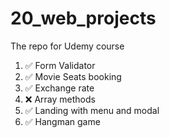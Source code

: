 # 20_web_projects
The repo for Udemy course

1. ✅ Form Validator 
2. ✅ Movie Seats booking
3. ✅ Exchange rate
4. ❌ Array methods
5. ✅ Landing with menu and modal
6. ✅ Hangman game